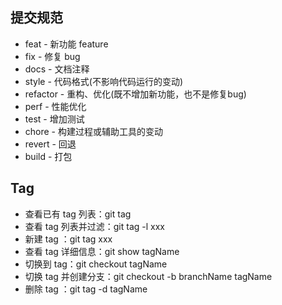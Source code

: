 
## 提交规范

- feat - 新功能 feature
- fix - 修复 bug
- docs - 文档注释
- style - 代码格式(不影响代码运行的变动)
- refactor - 重构、优化(既不增加新功能，也不是修复bug)
- perf - 性能优化
- test - 增加测试
- chore - 构建过程或辅助工具的变动
- revert - 回退
- build - 打包

## Tag

- 查看已有 tag 列表：git tag
- 查看 tag 列表并过滤：git tag -l xxx
- 新建 tag ：git tag xxx
- 查看 tag 详细信息：git show tagName
- 切换到 tag：git checkout tagName
- 切换 tag 并创建分支：git checkout -b branchName tagName
- 删除 tag ：git tag -d tagName